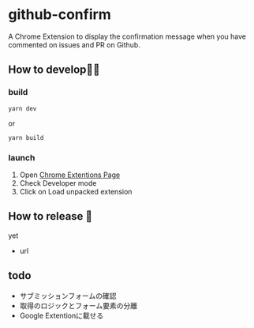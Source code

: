 # github-confirm

A Chrome Extension to display the confirmation message when you have commented on issues and PR on Github.

How to develop💁‍♀️
-----
### build
```
yarn dev
```
or 
```
yarn build
```

### launch

1. Open [Chrome Extentions Page](chrome://extensions/)
2. Check Developer mode
3. Click on Load unpacked extension

How to release 🚀
-----
yet
- url

todo
----

- サブミッションフォームの確認
- 取得のロジックとフォーム要素の分離
- Google Extentionに載せる

